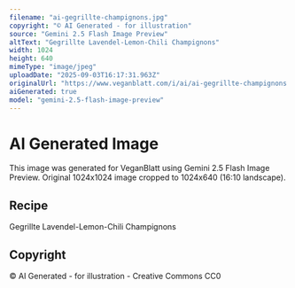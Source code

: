 ```yaml
---
filename: "ai-gegrillte-champignons.jpg"
copyright: "© AI Generated - for illustration"
source: "Gemini 2.5 Flash Image Preview"
altText: "Gegrillte Lavendel-Lemon-Chili Champignons"
width: 1024
height: 640
mimeType: "image/jpeg"
uploadDate: "2025-09-03T16:17:31.963Z"
originalUrl: "https://www.veganblatt.com/i/ai/ai-gegrillte-champignons.jpg"
aiGenerated: true
model: "gemini-2.5-flash-image-preview"
---
```


# AI Generated Image

This image was generated for VeganBlatt using Gemini 2.5 Flash Image Preview.
Original 1024x1024 image cropped to 1024x640 (16:10 landscape).

## Recipe
Gegrillte Lavendel-Lemon-Chili Champignons

## Copyright
© AI Generated - for illustration - Creative Commons CC0
